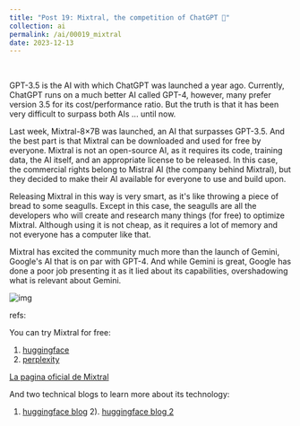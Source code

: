 ```yaml
---
title: "Post 19: Mixtral, the competition of ChatGPT 💪"
collection: ai
permalink: /ai/00019_mixtral
date: 2023-12-13
---
```


&nbsp;

GPT-3.5 is the AI with which ChatGPT was launched a year ago. Currently, ChatGPT runs on a much better AI called GPT-4, however, many prefer version 3.5 for its cost/performance ratio. But the truth is that it has been very difficult to surpass both AIs ... until now.

Last week, Mixtral-8×7B was launched, an AI that surpasses GPT-3.5. And the best part is that Mixtral can be downloaded and used for free by everyone. Mixtral is not an open-source AI, as it requires its code, training data, the AI itself, and an appropriate license to be released. In this case, the commercial rights belong to Mistral AI (the company behind Mixtral), but they decided to make their AI available for everyone to use and build upon.

Releasing Mixtral in this way is very smart, as it's like throwing a piece of bread to some seagulls. Except in this case, the seagulls are all the developers who will create and research many things (for free) to optimize Mixtral. Although using it is not cheap, as it requires a lot of memory and not everyone has a computer like that.

Mixtral has excited the community much more than the launch of Gemini, Google's AI that is on par with GPT-4. And while Gemini is great, Google has done a poor job presenting it as it lied about its capabilities, overshadowing what is relevant about Gemini.

![img](/images/ai/00019_mix.jpg)

refs:

You can try Mixtral for free:
1. [huggingface](https://huggingface.co/chat)
2. [perplexity](labs.perplexity.ai)

[La pagina oficial de Mixtral](https://mistral.ai/news/mixtral-of-experts/)

And two technical blogs to learn more about its technology:
1. [huggingface blog](https://huggingface.co/blog/mixtral)
2). [huggingface blog 2](https://huggingface.co/blog/moe)

